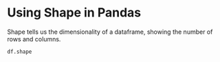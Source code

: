 # Using Shape in Pandas

Shape tells us the dimensionality of a dataframe, showing the number of rows and columns. 

`df.shape`